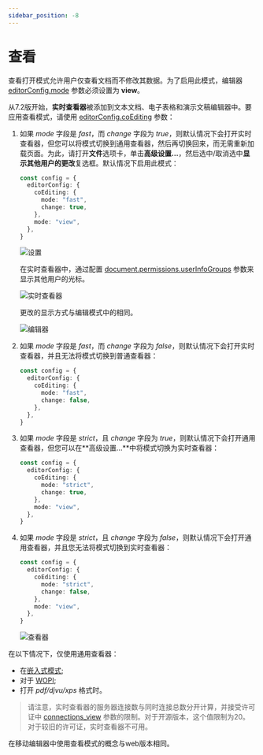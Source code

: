 ```yaml
---
sidebar_position: -8
---
```


# 查看

查看打开模式允许用户仅查看文档而不修改其数据。为了启用此模式，编辑器 [editorConfig.mode](../../usage-api/config/editor/editor.md#mode) 参数必须设置为 **view**。

从7.2版开始，**实时查看器**被添加到文本文档、电子表格和演示文稿编辑器中。要应用查看模式，请使用 [editorConfig.coEditing](../../usage-api/config/editor/editor.md#coediting) 参数：

1. 如果 *mode* 字段是 *fast*，而 *change* 字段为 *true*，则默认情况下会打开实时查看器，但您可以将模式切换到通用查看器，然后再切换回来，而无需重新加载页面。为此，请打开**文件**选项卡，单击**高级设置…**，然后选中/取消选中**显示其他用户的更改**复选框。默认情况下启用此模式：

   ``` ts
   const config = {
     editorConfig: {
       coEditing: {
         mode: "fast",
         change: true,
       },
       mode: "view",
     },
   }
   ```

   ![设置](/assets/images/editor/show-changes-from-other-users.png)

   在实时查看器中，通过配置 [document.permissions.userInfoGroups](../../usage-api/config/document/permissions.md#userinfogroups) 参数来显示其他用户的光标。

   ![实时查看器](/assets/images/editor/live-viewer.png)

   更改的显示方式与编辑模式中的相同。

   ![编辑器](/assets/images/editor/editor.png)

2. 如果 *mode* 字段是 *fast*，而 *change* 字段为 *false*，则默认情况下会打开实时查看器，并且无法将模式切换到普通查看器：

   ``` ts
   const config = {
     editorConfig: {
       coEditing: {
         mode: "fast",
         change: false,
       },
     },
   }
   ```

3. 如果 *mode* 字段是 *strict*，且 *change* 字段为 *true*，则默认情况下会打开通用查看器，但您可以在**高级设置...**中将模式切换为实时查看器：

   ``` ts
   const config = {
     editorConfig: {
       coEditing: {
         mode: "strict",
         change: true,
       },
       mode: "view",
     },
   }
   ```

4. 如果 *mode* 字段是 *strict*，且 *change* 字段为 *false*，则默认情况下会打开通用查看器，并且您无法将模式切换到实时查看器：

   ``` ts
   const config = {
     editorConfig: {
       coEditing: {
         mode: "strict",
         change: false,
       },
       mode: "view",
     },
   }
   ```

   ![查看器](/assets/images/editor/viewer.png)

在以下情况下，仅使用通用查看器：

- 在[嵌入式模式](../../usage-api/config/editor/embedded.md);
- 对于 [WOPI](../../using-wopi/overview.md);
- 打开 *pdf/djvu/xps* 格式时。

> 请注意，实时查看器的服务器连接数与同时连接总数分开计算，并接受许可证中 [connections\_view](../../additional-api/command-service/license.md#license.connections_view) 参数的限制。对于开源版本，这个值限制为20。对于较旧的许可证，实时查看器不可用。

在移动编辑器中使用查看模式的概念与web版本相同。
